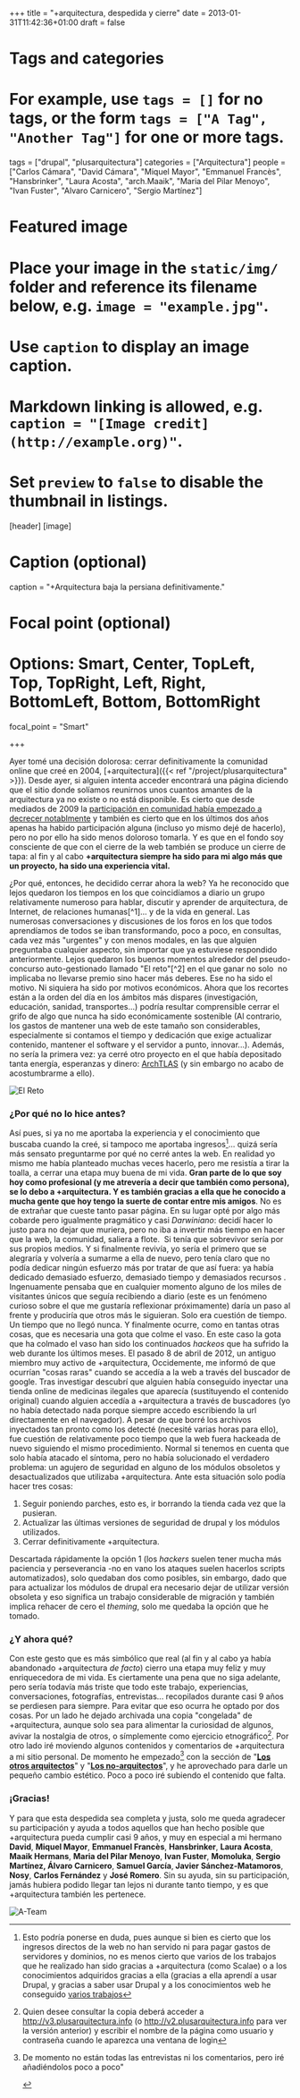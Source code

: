 +++
title = "+arquitectura, despedida y cierre"
date = 2013-01-31T11:42:36+01:00
draft = false

# Tags and categories
# For example, use `tags = []` for no tags, or the form `tags = ["A Tag", "Another Tag"]` for one or more tags.
tags = ["drupal", "plusarquitectura"]
categories = ["Arquitectura"]
people = ["Carlos Cámara", "David Cámara", "Miquel Mayor", "Emmanuel Francès", "Hansbrinker", "Laura Acosta", "arch.Maaik", "Maria del Pilar Menoyo", "Ivan Fuster", "Alvaro Carnicero", "Sergio Martínez"]

# Featured image
# Place your image in the `static/img/` folder and reference its filename below, e.g. `image = "example.jpg"`.
# Use `caption` to display an image caption.
#   Markdown linking is allowed, e.g. `caption = "[Image credit](http://example.org)"`.
# Set `preview` to `false` to disable the thumbnail in listings.
[header]
[image]
# Caption (optional)
caption = "+Arquitectura baja la persiana definitivamente."

# Focal point (optional)
# Options: Smart, Center, TopLeft, Top, TopRight, Left, Right, BottomLeft, Bottom, BottomRight
focal_point = "Smart"

+++

Ayer tomé una decisión dolorosa: cerrar definitivamente la comunidad online que creé en 2004, [+arquitectura]({{< ref "/project/plusarquitectura" >}}). Desde ayer, si alguien intenta acceder encontrará una página diciendo que el sitio donde solíamos reunirnos unos cuantos amantes de la arquitectura ya no existe o no está disponible. Es cierto que desde mediados de 2009 la <a href="http://carloscamara.es/blog/2009/11/25/arquitectura-un-ano-despues">participación en comunidad había empezado a decrecer notablmente</a> y también es cierto que en los últimos dos años apenas ha habido participación alguna (incluso yo mismo dejé de hacerlo), pero no por ello ha sido menos doloroso tomarla. Y es que en el fondo soy consciente de que con el cierre de la web también se produce un cierre de tapa: al fin y al cabo <strong>+arquitectura siempre ha sido para mi algo más que un proyecto, ha sido una experiencia vital.</strong></p>
<p>¿Por qué, entonces, he decidido cerrar ahora la web? Ya he reconocido que lejos quedaron los tiempos en los que coincidíamos a diario un grupo relativamente numeroso para hablar, discutir y aprender de arquitectura, de Internet, de relaciones humanas[^1]... y de la vida en general. Las numerosas conversaciones y discusiones de los foros en los que todos aprendíamos de todos se iban transformando, poco a poco, en consultas, cada vez más "urgentes" y con menos modales, en las que alguien preguntaba cualquier aspecto, sin importar que ya estuviese respondido anteriormente. Lejos quedaron los buenos momentos alrededor del pseudo-concurso auto-gestionado llamado "El reto"[^2] en el que ganar no solo&nbsp; no implicaba no llevarse premio sino hacer más deberes. Ese no ha sido el motivo. Ni siquiera ha sido por motivos económicos. Ahora que los recortes están a la orden del día en los ámbitos más dispares (investigación, educación, sanidad, transportes...) podría resultar comprensible cerrar el grifo de algo que nunca ha sido económicamente sostenible (Al contrario, los gastos de mantener una web de este tamaño son considerables, especialmente si contamos el tiempo y dedicación que exige actualizar contenido, mantener el software y el servidor a punto, innovar...). Además, no sería la primera vez: ya cerré otro proyecto en el que había depositado tanta energía, esperanzas y dinero: <a href="http://carloscamara.es/portfolio/archtlas">ArchTLAS</a> (y sin embargo no acabo de acostumbrarme a ello).</p>

![El Reto](/img/post/reto.jpg)

### ¿Por qué no lo hice antes?

Así pues, si ya no me aportaba la experiencia y el conocimiento que buscaba cuando la creé, si tampoco me aportaba ingresos[^3]... quizá sería más sensato preguntarme por qué no cerré antes la web. En realidad yo mismo me había planteado muchas veces hacerlo, pero me resistía a tirar la toalla, a cerrar una etapa muy buena de mi vida. <strong>Gran parte de lo que soy hoy como profesional (y me atrevería a decir que también como persona), se lo debo a +arquitectura. Y es también gracias a ella que he conocido a mucha gente que hoy tengo la suerte de contar entre mis amigos</strong>. No es de extrañar que cueste tanto pasar página.
En su lugar opté por algo más cobarde pero igualmente pragmático y casi <em>Darwiniano</em>: decidí hacer lo justo para no dejar que muriera, pero no iba a invertir más tiempo en hacer que la web, la comunidad, saliera a flote.&nbsp; Si tenía que sobrevivor sería por sus propios medios. Y si finalmente revivía, yo sería el primero que se alegraría y volvería a sumarme a ella de nuevo, pero tenía claro que no podía dedicar ningún esfuerzo más por tratar de que así fuera: ya había dedicado demasiado esfuerzo, demasiado tiempo y demasiados recursos . Ingenuamente pensaba que en cualquier momento alguno de los miles de visitantes únicos que seguía recibiendo a diario (este es un fenómeno curioso sobre el que me gustaría reflexionar próximamente) daría un paso al frente y produciría que otros más le siguieran. Solo era cuestión de tiempo. Un tiempo que no llegó nunca.
Y finalmente ocurre, como en tantas otras cosas, que es necesaria una gota que colme el vaso. En este caso la gota que ha colmado el vaso han sido los continuados <em>hackeos</em> que ha sufrido la web durante los últimos meses. El pasado 8 de abril de 2012, un antiguo miembro muy activo de +arquitectura, Occidemente, me informó de que ocurrían "cosas raras" cuando se accedía a la web a través del buscador de google. Tras investigar descubrí que alguien había conseguido inyectar una tienda online de medicinas ilegales que aparecía (sustituyendo el contenido original) cuando alguien accedía a +arquitectura a través de buscadores (yo no había detectado nada porque siempre accedo escribiendo la url directamente en el navegador). A pesar de que borré los archivos inyectados tan pronto como los detecté (necesité varias horas para ello), fue cuestión de relativamente poco tiempo que la web fuera hackeada de nuevo siguiendo el mismo procedimiento. Normal si tenemos en cuenta que solo había atacado el síntoma, pero no había solucionado el verdadero problema: un agujero de seguridad en alguno de los módulos obsoletos y desactualizados que utilizaba +arquitectura. Ante esta situación solo podía hacer tres cosas:

1. Seguir poniendo parches, esto es, ir borrando la tienda cada vez que la pusieran.
2. Actualizar las últimas versiones de seguridad de drupal y los módulos utilizados.
3. Cerrar definitivamente +arquitectura.

Descartada rápidamente la opción 1 (los<em> hackers</em> suelen tener mucha más paciencia y perseverancia -no en vano los ataques suelen hacerlos scripts automatizados), solo quedaban dos como posibles, sin embargo, dado que para actualizar los módulos de drupal era necesario dejar de utilizar versión obsoleta y eso significa un trabajo considerable de migración y también implica rehacer de cero el <em>theming</em>, solo me quedaba la opción que he tomado.

### ¿Y ahora qué?

Con este gesto que es más simbólico que real (al fin y al cabo ya había abandonado +arquitectura <em>de facto</em>) cierro una etapa muy feliz y muy enriquecedora de mi vida. Es ciertamente una pena que no siga adelante, pero sería todavía más triste que todo este trabajo, experiencias, conversaciones, fotografías, entrevistas... recopilados durante casi 9 años se perdiesen para siempre. Para evitar que eso ocurra he optado por dos cosas. Por un lado he dejado archivada una copia "congelada" de +arquitectura, aunque solo sea para alimentar la curiosidad de algunos, avivar la nostalgia de otros, o símplemente como ejercicio etnográfico[^4]. Por otro lado iré moviendo algunos contenidos y comentarios de +arquitectura a mi sitio personal. De momento he empezado[^5] con la sección de "<strong><a href="http://carloscamara.es/taxonomy/temas/los-otros-arquitectos">Los otros arquitectos</a></strong>" y "<a href="http://carloscamara.es/taxonomy/temas/los-no-arquitectos"><strong>Los no-arquitectos</strong></a>", y he aprovechado para darle un pequeño cambio estético. Poco a poco iré subiendo el contenido que falta.</p>
<h3><strong>¡Gracias!</strong></h3>
<p>Y para que esta despedida sea completa y justa, solo me queda agradecer su participación y ayuda a todos aquellos que han hecho posible que +arquitectura pueda cumplir casi 9 años, y muy en especial a mi hermano<strong> David</strong>, <strong>Miquel Mayor</strong>, <strong>Emmanuel Francès</strong>, <strong>Hansbrinker</strong>, <strong>Laura Acosta</strong>, <strong>Maaik Hermans</strong>, <strong>Maria del Pilar Menoyo</strong>, <strong>Ivan Fuster</strong>, <strong>Momoluka</strong>, <strong>Sergio Martínez, Álvaro Carnicero</strong>, <strong>Samuel García</strong>,<strong> Javier Sánchez-Matamoros</strong>,<strong> Nosy</strong>, <strong>Carlos Fernández</strong> y <strong>José Romero</strong>. Sin su ayuda, sin su participación, jamás hubiera podido llegar tan lejos ni durante tanto tiempo, y es que +arquitectura también les pertenece.</p>

![A-Team](/img/post/a-team.jpg)


[^1]: Durante estos años han sido inevitables y repetidas las ocasiones en las que han aparecido <em>Trolls</em> y <em>Hackers</em> y ha sido toda una experiencia y un desafío aprender a tratar con ellos
[^2]: "El reto" (así se llamaba la historia) Consistía en que un usuario publicaba una foto de una parte de una obra y el resto de usuarios tenían que adivinar de qué se trataba a partir de preguntas de tipo sí/no. Quien adivinaba el reto debía publicar información del edificio y preparar el siguiente reto.
[^3]: Esto podría ponerse en duda, pues aunque si bien es cierto que los ingresos directos de la web no han servido ni para pagar gastos de servidores y dominios, no es menos cierto que varios de los trabajos que he realizado han sido gracias a +arquitectura (como Scalae) o a los conocimientos adquiridos gracias a ella (gracias a ella aprendí a usar Drupal, y gracias a saber usar Drupal y a los conocimientos web he conseguido [varios trabajos](/tags/drupal)
[^4]: Quien desee consultar la copia deberá acceder a <a href="http://v3.plusarquitectura.info" class="ext" target="_blank">http://v3.plusarquitectura.info</a> (o <a href="http://v2.plusarquitectura.info" class="ext" target="_blank">http://v2.plusarquitectura.info</a> para ver la versión anterior) y escribir el nombre de la página como usuario y contraseña cuando le aparezca una ventana de login
[^5]: De momento no están todas las entrevistas ni los comentarios, pero iré añadiéndolos poco a poco"</li>
